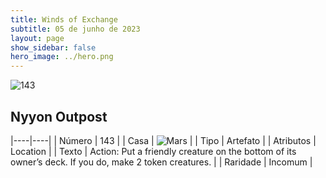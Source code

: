 ```yaml
---
title: Winds of Exchange
subtitle: 05 de junho de 2023
layout: page
show_sidebar: false
hero_image: ../hero.png
---
```


![143](https://mastervault-storage-prod.s3.amazonaws.com/media/card_front/en/600_143_096be87525d8_en.png)


## Nyyon Outpost

|----|----|
| Número | 143 |
| Casa | ![Mars](https://archonarcana.com/images/thumb/d/de/Mars.png/22px-Mars.png "Marte") |
| Tipo | Artefato |
| Atributos | Location |
| Texto | Action: Put a friendly creature on the bottom of its owner’s deck. If you do, make 2 token creatures. |
| Raridade | Incomum |
